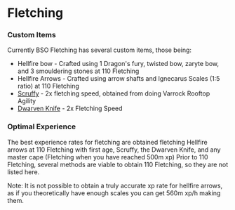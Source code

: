 # Fletching

### Custom Items

Currently BSO Fletching has several custom items, those being:

* Hellfire bow - Crafted using 1 Dragon's fury, twisted bow, zaryte bow, and 3 smouldering stones at 110 Fletching
* Hellfire Arrows - Crafted using arrow shafts and Ignecarus Scales (1:5 ratio) at 110 Fletching
* [Scruffy](https://bso-wiki.oldschool.gg/custom-items/pets) - 2x fletching speed, obtained from doing Varrock Rooftop Agility
* [Dwarven Knife](https://bso-wiki.oldschool.gg/custom-items/equippables#dwarven-equipment) - 2x Fletching Speed

### Optimal Experience

The best experience rates for fletching are obtained fletching Hellfire arrows at 110 Fletching with first age, Scruffy, the Dwarven Knife, and any master cape (Fletching when you have reached 500m xp) Prior to 110 Fletching, several methods are viable to obtain 110 Fletching, so they are not listed here.

Note: It is not possible to obtain a truly accurate xp rate for hellfire arrows, as if you theoretically have enough scales you can get 560m xp/h making them.
